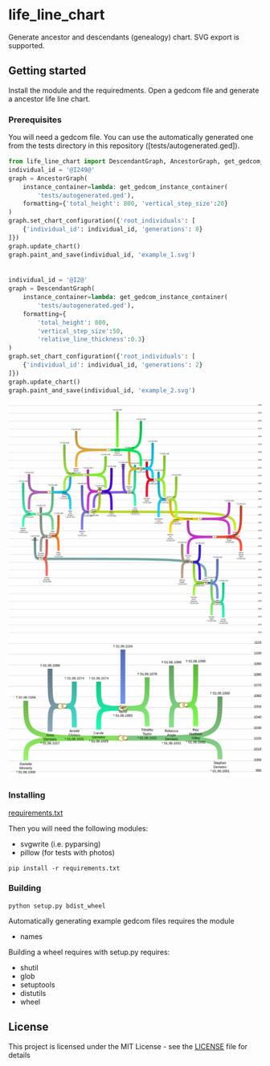 # life_line_chart
Generate ancestor and descendants (genealogy) chart. SVG export is supported.

## Getting started

Install the module and the requiredments. Open a gedcom file and generate a ancestor life line chart.

### Prerequisites

You will need a gedcom file. You can use the automatically generated one from the tests directory in this repository ([tests/autogenerated.ged]).

```python
from life_line_chart import DescendantGraph, AncestorGraph, get_gedcom_instance_container
individual_id = '@I249@'
graph = AncestorGraph(
    instance_container=lambda: get_gedcom_instance_container(
        'tests/autogenerated.ged'),
    formatting={'total_height': 800, 'vertical_step_size':20}
)
graph.set_chart_configuration({'root_individuals': [
    {'individual_id': individual_id, 'generations': 8}
]})
graph.update_chart()
graph.paint_and_save(individual_id, 'example_1.svg')


individual_id = '@I2@'
graph = DescendantGraph(
    instance_container=lambda: get_gedcom_instance_container(
        'tests/autogenerated.ged'),
    formatting={
        'total_height': 800,
        'vertical_step_size':50,
        'relative_line_thickness':0.3}
)
graph.set_chart_configuration({'root_individuals': [
    {'individual_id': individual_id, 'generations': 2}
]})
graph.update_chart()
graph.paint_and_save(individual_id, 'example_2.svg')
```

![example_1.svg](example_1.svg)
![example_2.svg](example_2.svg)




### Installing

[requirements.txt](requirements.txt)

Then you will need the following modules:
- svgwrite (i.e. pyparsing)
- pillow (for tests with photos)

```
pip install -r requirements.txt
```

### Building

```
python setup.py bdist_wheel
```

Automatically generating example gedcom files requires the module
- names

Building a wheel requires with setup.py requires:
- shutil
- glob
- setuptools
- distutils
- wheel

## License

This project is licensed under the MIT License - see the [LICENSE](LICENSE) file for details

<!-- ## Acknowledgments

* Hat tip to anyone whose code was used
* Inspiration
* etc -->
